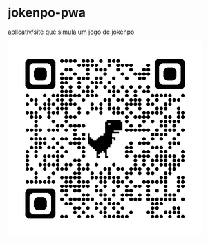 # jokenpo-pwa
aplicativ/site que simula um jogo de jokenpo


![](https://github.com/caallop/jokenpo-pwa/blob/main/img/qrcode-jokenpo-pwa.png?raw=true)
